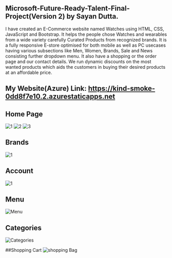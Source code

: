 ## Microsoft-Future-Ready-Talent-Final-Project(Version 2) by Sayan Dutta.
I have created an E-Commerce website named Watches using HTML, CSS, JavaScript and Bootstrap.
It helps the people chose Watches and wearables from a wide variety carefully Curated Products from recognized brands.
It is a fully responsive E-store optimised for both mobile as well as PC usecases
having various subsections like Men, Women, Brands, Sale and News consisting further dropdown menu.
It also have a shopping or the order page and our contact details. We run dynamic discounts on the most
wanted products which aids the customers in buying their desired products at an affordable price.

## My Website(Azure) Link: https://kind-smoke-0dd8f7e10.2.azurestaticapps.net

## Home Page
![1](https://user-images.githubusercontent.com/113238898/203523986-64bff396-0351-4afe-8129-b3e6d868a31a.png)
![2](https://user-images.githubusercontent.com/113238898/203524037-9392d675-3f8c-4543-8ac2-3fc4f15cfcd2.png)
![3](https://user-images.githubusercontent.com/113238898/203524052-27cf5d05-f99e-4925-9a22-0c318f921422.png)

## Brands
![1](https://user-images.githubusercontent.com/113238898/203524224-519b39d8-8db0-4e69-8aa7-d148dc1120e4.png)

## Account
![1](https://user-images.githubusercontent.com/113238898/203524310-44542df0-2d43-4114-aca4-0e339054b855.png)

## Menu
![Menu](https://user-images.githubusercontent.com/113238898/203524671-0c71fcd3-7e5d-4992-ba7f-c9bbb1095650.png)

## Categories
![Categories](https://user-images.githubusercontent.com/113238898/203524754-e5c45a32-1cb6-43be-ab0e-25e1ab405e86.png)

##Shopping Cart
![shopping Bag](https://user-images.githubusercontent.com/113238898/203524823-6886d627-f7e2-422f-9efe-902a870543e2.png)
